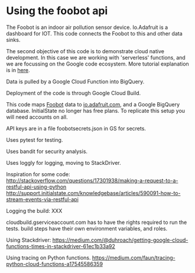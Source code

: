 # Using the foobot api
The Foobot is an indoor air pollution sensor device.
Io.Adafruit is a dashboard for IOT. This code connects the
Foobot to this and other data sinks.

<!---
your comment goes here
In the readme, the audience is those who wish to
figure out if they should read any further
-->

The second objective of this code is to demonstrate cloud native development. In this case we are working with 'serverless' functions, and we are focussing on the Google code ecosystem. More tutorial explanation is in [here](main.md).

Data is pulled by a Google Cloud Function into BigQuery.

Deployment of the code is through Google Cloud Build.

This code maps [Foobot](http://foobot.io) data to [io.adafruit.com](http://initialstate.com), and a Google BigQuery database.
InitialState no longer has free plans.
To replicate this setup you will need accounts on all.

API keys are in a file foobotsecrets.json in GS for secrets.

Uses pytest for testing.

Uses bandit for security analysis.

Uses loggly for logging, moving to StackDriver.

Inspiration for some code:
http://stackoverflow.com/questions/17301938/making-a-request-to-a-restful-api-using-python
http://support.initialstate.com/knowledgebase/articles/590091-how-to-stream-events-via-restful-api

Logging the build: XXX

cloudbuild.gserviceaccount.com has to have the rights required to run the tests.
build steps have their own environment variables, and roles.  

Using Stackdriver: https://medium.com/@duhroach/getting-google-cloud-functions-times-in-stackdriver-61ec1b33a92

Using tracing on Python functions. https://medium.com/faun/tracing-python-cloud-functions-a17545586359
